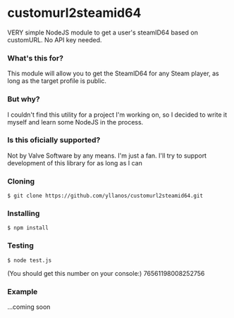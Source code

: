 # customurl2steamid64
VERY simple NodeJS module to get a user's steamID64 based on customURL. No API key needed.

### What's this for?
This module will allow you to get the SteamID64 for any Steam player, as long as the target profile is public. 

### But why?
I couldn't find this utility for a project I'm working on, so I decided to write it myself and learn some NodeJS in the process.

### Is this oficially supported?
Not by Valve Software by any means. I'm just a fan. I'll try to support development of this library for as long as I can

### Cloning
    $ git clone https://github.com/yllanos/customurl2steamid64.git

### Installing
    $ npm install

### Testing
    $ node test.js

(You should get this number on your console:)
    76561198008252756

### Example
...coming soon
